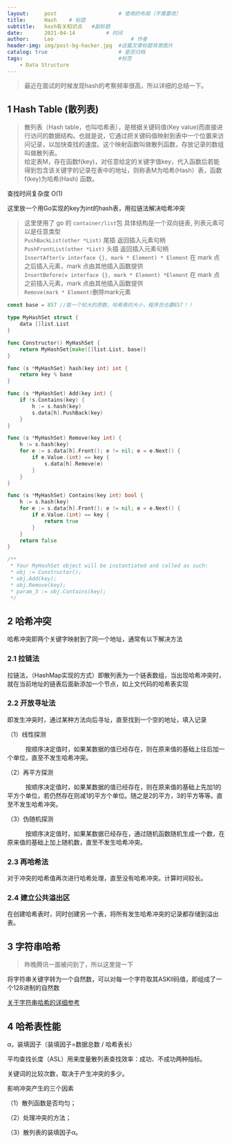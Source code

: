 ```yaml
---
layout:     post   				    # 使用的布局（不需要改）
title:      Hash	# 标题 
subtitle:   hash有关知识点   #副标题
date:       2021-04-14			# 时间
author:     Leo 						# 作者
header-img: img/post-bg-hacker.jpg 	#这篇文章标题背景图片
catalog: true 						# 是否归档
tags:								#标签
    - Data Structure
---
```


>最近在面试的时候发现hash的考察频率很高，所以详细的总结一下。

## 1 Hash Table (散列表)

>散列表（Hash table，也叫哈希表），是根据关键码值(Key value)而直接进行访问的数据结构。也就是说，它通过把关键码值映射到表中一个位置来访问记录，以加快查找的速度。这个映射函数叫做散列函数，存放记录的数组叫做散列表。<br>
给定表M，存在函数f(key)，对任意给定的关键字值key，代入函数后若能得到包含该关键字的记录在表中的地址，则称表M为哈希(Hash）表，函数f(key)为哈希(Hash) 函数。

查找时间复杂度 O(1)

这里放一个用Go实现的key为int的hash表，用拉链法解决哈希冲突

>这里使用了 go 的 `container/list`包 具体结构是一个双向链表,
列表元素可以是任意类型<br>
`PushBackList(other *List)` 尾插 返回插入元素句柄<br>
`PushFrontList(other *List)` 头插 返回插入元素句柄<br>
`InsertAfter(v interface {}, mark * Element) * Element`	在 mark 点之后插入元素，mark 点由其他插入函数提供<br>
`InsertBefore(v interface {}, mark * Element) *Element`	在 mark 点之前插入元素，mark 点由其他插入函数提供<br>
`Remove(mark * Element)`删除mark元素


```go
const base = 857 //取一个较大的质数，哈希表的大小，程序员也要857！！

type MyHashSet struct {
    data []list.List
}

func Constructor() MyHashSet {
    return MyHashSet{make([]list.List, base)}
}

func (s *MyHashSet) hash(key int) int {
    return key % base
}

func (s *MyHashSet) Add(key int) {
    if !s.Contains(key) {
        h := s.hash(key)
        s.data[h].PushBack(key)
    }
}

func (s *MyHashSet) Remove(key int) {
    h := s.hash(key)
    for e := s.data[h].Front(); e != nil; e = e.Next() {
        if e.Value.(int) == key {
            s.data[h].Remove(e)
        }
    }
}

func (s *MyHashSet) Contains(key int) bool {
    h := s.hash(key)
    for e := s.data[h].Front(); e != nil; e = e.Next() {
        if e.Value.(int) == key {
            return true
        }
    }
    return false
}

/**
 * Your MyHashSet object will be instantiated and called as such:
 * obj := Constructor();
 * obj.Add(key);
 * obj.Remove(key);
 * param_3 := obj.Contains(key);
 */

 ```


## 2 哈希冲突

 哈希冲突即两个关键字映射到了同一个地址，通常有以下解决方法

### 2.1 拉链法


 拉链法，（HashMap实现的方式）即散列表为一个链表数组，当出现哈希冲突时，就在当前地址的链表后面新添加一个节点，如上文代码的哈希表实现

### 2.2 开放寻址法


即发生冲突时，通过某种方法向后寻址，直至找到一个空的地址，填入记录

（1）线性探测

　　　按顺序决定值时，如果某数据的值已经存在，则在原来值的基础上往后加一个单位，直至不发生哈希冲突。　

（2）再平方探测

　　　按顺序决定值时，如果某数据的值已经存在，则在原来值的基础上先加1的平方个单位，若仍然存在则减1的平方个单位。随之是2的平方，3的平方等等。直至不发生哈希冲突。

（3）伪随机探测

　　　按顺序决定值时，如果某数据已经存在，通过随机函数随机生成一个数，在原来值的基础上加上随机数，直至不发生哈希冲突。

### 2.3 再哈希法


对于冲突的哈希值再次进行哈希处理，直至没有哈希冲突。计算时间较长。

### 2.4 建立公共溢出区


在创建哈希表时，同时创建另一个表，将所有发生哈希冲突的记录都存储到溢出表。

## 3 字符串哈希


 >昨晚腾讯一面被问到了，所以这里提一下

 将字符串关键字转为一个自然数，可以对每一个字符取其ASKII码值，即组成了一个128进制的自然数

 [关于字符串哈希的详细参考](https://blog.csdn.net/pengwill97/article/details/80879387)

## 4 哈希表性能

α，装填因子（装填因子=数据总数 / 哈希表长）

平均查找长度（ASL）用来度量散列表查找效率：成功、不成功两种指标。

关键词的比较次数，取决于产生冲突的多少。

影响冲突产生的三个因素

（1）散列函数是否均匀；

（2）处理冲突的方法；

（3）散列表的装填因子α。
